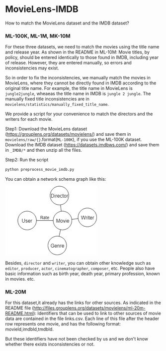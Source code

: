 # MovieLens-IMDB

How to match the MovieLens dataset and the IMDB dataset?

### ML-100K, ML-1M, MK-10M 
For these three datasets, we need to match the movies using the title name and release year. As shown in the README in ML-10M:
Movie titles, by policy, should be entered identically to those found in IMDB, including year of release. However, they are entered manually, so errors and inconsistencies may exist. 

So in order to fix the inconsistencies, we manually match the movies in MovieLens, where they cannot be directly found in IMDB according to the original title name. For example, the title name in MovieLens is `jungle2jungle`, wheaeas the title name in IMDB is `jungle 2 jungle`. The manually fixed title inconsistencies are in `movielens/statistics/manually_fixed_title_name`. 

We provide a script for your convenience to match the directors and the writers for each movie.

Step1: Download the MovieLens dataset (https://grouplens.org/datasets/movielens/) and save them in `movielens/raw/{}`.format(`ML-100K`), if you use the ML-100K dataset. Download the IMDB dataset (https://datasets.imdbws.com/) and save them in `_IMDB/*` and then unzip all the files.

Step2: Run the script
```bash
python preprocess_movie_imdb.py
```

You can obtain a network schema graph like this:

![network_schema](https://github.com/jennyzhang0215/MovieLens-IMDB/blob/master/network_schema_movielens_5.png)

Besides, `director` and `writer`, you can obtain other knowledge such as `editor`, `producer`, `actor`, `cinematographer`, `composer`, etc. People also have basic information such as birth year, death year, primary profession, known in movies. etc.


### ML-20M

For this dataset,it already has the links for other sources. As indicated in the README file (http://files.grouplens.org/datasets/movielens/ml-20m-README.html): Identifiers that can be used to link to other sources of movie data are contained in the file links.csv. Each line of this file after the header row represents one movie, and has the following format: movieId,imdbId,tmdbId.

But these identifiers have not been checked by us and we don't know whether there exists inconsistencies or not.


